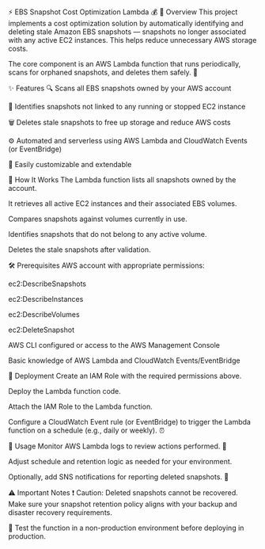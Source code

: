 ⚡️ EBS Snapshot Cost Optimization Lambda 💰
🚀 Overview
This project implements a cost optimization solution by automatically identifying and deleting stale Amazon EBS snapshots — snapshots no longer associated with any active EC2 instances. This helps reduce unnecessary AWS storage costs.

The core component is an AWS Lambda function that runs periodically, scans for orphaned snapshots, and deletes them safely. 🧹

✨ Features
🔍 Scans all EBS snapshots owned by your AWS account

🛑 Identifies snapshots not linked to any running or stopped EC2 instance

🗑️ Deletes stale snapshots to free up storage and reduce AWS costs

⚙️ Automated and serverless using AWS Lambda and CloudWatch Events (or EventBridge)

🔧 Easily customizable and extendable

🔎 How It Works
The Lambda function lists all snapshots owned by the account.

It retrieves all active EC2 instances and their associated EBS volumes.

Compares snapshots against volumes currently in use.

Identifies snapshots that do not belong to any active volume.

Deletes the stale snapshots after validation.

🛠️ Prerequisites
AWS account with appropriate permissions:

ec2:DescribeSnapshots

ec2:DescribeInstances

ec2:DescribeVolumes

ec2:DeleteSnapshot

AWS CLI configured or access to the AWS Management Console

Basic knowledge of AWS Lambda and CloudWatch Events/EventBridge

🚀 Deployment
Create an IAM Role with the required permissions above.

Deploy the Lambda function code.

Attach the IAM Role to the Lambda function.

Configure a CloudWatch Event rule (or EventBridge) to trigger the Lambda function on a schedule (e.g., daily or weekly). ⏰

🎯 Usage
Monitor AWS Lambda logs to review actions performed. 📜

Adjust schedule and retention logic as needed for your environment.

Optionally, add SNS notifications for reporting deleted snapshots. 📩

⚠️ Important Notes
❗ Caution: Deleted snapshots cannot be recovered. Make sure your snapshot retention policy aligns with your backup and disaster recovery requirements.

🧪 Test the function in a non-production environment before deploying in production.
